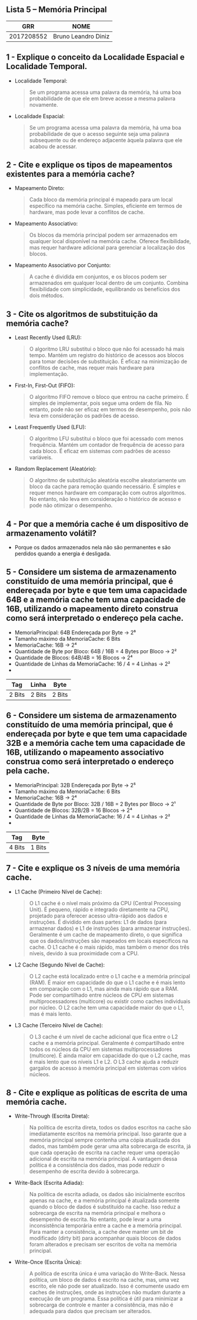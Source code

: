## Lista 5 – Memória Principal

| GRR | NOME |
| ------ | ------ |
| 2017208552 | Bruno Leandro Diniz |

## 1 - Explique o conceito da Localidade Espacial e Localidade Temporal.
- Localidade Temporal:
    > Se um programa acessa uma palavra da memória, há uma boa probabilidade de que ele em breve acesse a mesma palavra novamente.

- Localidade Espacial:
    > Se um programa acessa uma palavra da memória, há uma boa probabilidade de que o acesso seguinte seja uma palavra subsequente ou de endereço adjacente àquela palavra que ele acabou de acessar.

## 2 - Cite e explique os tipos de mapeamentos existentes para a memória cache?
- Mapeamento Direto:
    > Cada bloco da memória principal é mapeado para um local específico na memória cache.
    > Simples, eficiente em termos de hardware, mas pode levar a conflitos de cache.

- Mapeamento Associativo:
    > Os blocos da memória principal podem ser armazenados em qualquer local disponível na memória cache.
    > Oferece flexibilidade, mas requer hardware adicional para gerenciar a localização dos blocos.

- Mapeamento Associativo por Conjunto:
    > A cache é dividida em conjuntos, e os blocos podem ser armazenados em qualquer local dentro de um conjunto.
    > Combina flexibilidade com simplicidade, equilibrando os benefícios dos dois métodos.

## 3 - Cite os algoritmos de substituição da memória cache?
- Least Recently Used (LRU):
    > O algoritmo LRU substitui o bloco que não foi acessado há mais tempo.
    > Mantém um registro do histórico de acessos aos blocos para tomar decisões de substituição.
    > É eficaz na minimização de conflitos de cache, mas requer mais hardware para implementação.

- First-In, First-Out (FIFO):
    > O algoritmo FIFO remove o bloco que entrou na cache primeiro.
    > É simples de implementar, pois segue uma ordem de fila.
    > No entanto, pode não ser eficaz em termos de desempenho, pois não leva em consideração os padrões de acesso.

- Least Frequently Used (LFU):
    > O algoritmo LFU substitui o bloco que foi acessado com menos frequência.
    > Mantém um contador de frequência de acesso para cada bloco.
    > É eficaz em sistemas com padrões de acesso variáveis.

- Random Replacement (Aleatório):
    > O algoritmo de substituição aleatória escolhe aleatoriamente um bloco da cache para remoção quando necessário.
    > É simples e requer menos hardware em comparação com outros algoritmos.
    > No entanto, não leva em consideração o histórico de acesso e pode não otimizar o desempenho.

## 4 - Por que a memória cache é um dispositivo de armazenamento volátil?
- Porque os dados armazenados nela não são permanentes e são perdidos quando a energia é desligada.

## 5 - Considere um sistema de armazenamento constituído de uma memória principal, que é endereçada por byte e que tem uma capacidade 64B e a memória cache tem uma capacidade de 16B, utilizando o mapeamento direto construa como será interpretado o endereço pela cache.
- MemoriaPrincipal: 64B Endereçada por Byte -> 2⁶
- Tamanho máximo da MemoriaCache: 6 Bits
- MemoriaCache: 16B -> 2⁴
- Quantidade de Byte por Bloco: 64B / 16B = 4 Bytes por Bloco -> 2²
- Quantidade de Blocos: 64B/4B = 16 Blocos -> 2⁴
- Quantidade de Linhas da MemoriaCache: 16 / 4 = 4 Linhas -> 2²
-
| Tag | Linha | Byte |
| ------ | ------ | ------ |
| 2 Bits | 2 Bits | 2 Bits |

## 6 - Considere um sistema de armazenamento constituído de uma memória principal, que é endereçada por byte e que tem uma capacidade 32B e a memória cache tem uma capacidade de 16B, utilizando o mapeamento associativo construa como será interpretado o endereço pela cache.
- MemoriaPrincipal: 32B Endereçada por Byte -> 2⁵
- Tamanho máximo da MemoriaCache: 6 Bits
- MemoriaCache: 16B -> 2⁴
- Quantidade de Byte por Bloco: 32B / 16B = 2 Bytes por Bloco -> 2¹
- Quantidade de Blocos: 32B/2B = 16 Blocos -> 2⁴
- Quantidade de Linhas da MemoriaCache: 16 / 4 = 4 Linhas -> 2²
-
| Tag | Byte |
| ------ | ------ |
| 4 Bits | 1 Bits |

## 7 - Cite e explique os 3 níveis de uma memória cache.
- L1 Cache (Primeiro Nível de Cache):
    > O L1 cache é o nível mais próximo da CPU (Central Processing Unit).
    > É pequeno, rápido e integrado diretamente na CPU, projetado para oferecer acesso ultra-rápido aos dados e instruções.
    > É dividido em duas partes: L1 de dados (para armazenar dados) e L1 de instruções (para armazenar instruções).
    > Geralmente é um cache de mapeamento direto, o que significa que os dados/instruções são mapeados em locais específicos na cache.
    > O L1 cache é o mais rápido, mas também o menor dos três níveis, devido à sua proximidade com a CPU.

- L2 Cache (Segundo Nível de Cache):
    > O L2 cache está localizado entre o L1 cache e a memória principal (RAM).
    > É maior em capacidade do que o L1 cache e é mais lento em comparação com o L1, mas ainda mais rápido que a RAM.
    > Pode ser compartilhado entre núcleos de CPU em sistemas multiprocessadores (multicore) ou existir como caches individuais por núcleo.
    > O L2 cache tem uma capacidade maior do que o L1, mas é mais lento.

- L3 Cache (Terceiro Nível de Cache):
    > O L3 cache é um nível de cache adicional que fica entre o L2 cache e a memória principal.
    > Geralmente é compartilhado entre todos os núcleos da CPU em sistemas multiprocessadores (multicore).
    > É ainda maior em capacidade do que o L2 cache, mas é mais lento que os níveis L1 e L2.
    > O L3 cache ajuda a reduzir gargalos de acesso à memória principal em sistemas com vários núcleos.

## 8 - Cite e explique as políticas de escrita de uma memória cache.
- Write-Through (Escrita Direta):
    > Na política de escrita direta, todos os dados escritos na cache são imediatamente escritos na memória principal.
    > Isso garante que a memória principal sempre contenha uma cópia atualizada dos dados, mas também pode gerar uma alta sobrecarga de escrita, já que cada operação de escrita na cache requer uma operação adicional de escrita na memória principal.
    > A vantagem dessa política é a consistência dos dados, mas pode reduzir o desempenho de escrita devido à sobrecarga.

- Write-Back (Escrita Adiada):
    > Na política de escrita adiada, os dados são inicialmente escritos apenas na cache, e a memória principal é atualizada somente quando o bloco de dados é substituído na cache.
    > Isso reduz a sobrecarga de escrita na memória principal e melhora o desempenho de escrita. No entanto, pode levar a uma inconsistência temporária entre a cache e a memória principal.
    > Para manter a consistência, a cache deve manter um bit de modificado (dirty bit) para acompanhar quais blocos de dados foram alterados e precisam ser escritos de volta na memória principal.

- Write-Once (Escrita Única):
    > A política de escrita única é uma variação do Write-Back.
    > Nessa política, um bloco de dados é escrito na cache, mas, uma vez escrito, ele não pode ser atualizado. Isso é comumente usado em caches de instruções, onde as instruções não mudam durante a execução de um programa.
    > Essa política é útil para minimizar a sobrecarga de controle e manter a consistência, mas não é adequada para dados que precisam ser alterados.